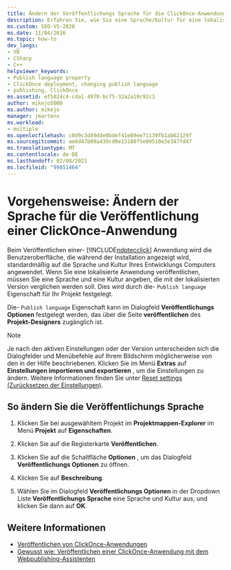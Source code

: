 ```yaml
---
title: Ändern der Veröffentlichungs Sprache für die ClickOnce-Anwendung
description: Erfahren Sie, wie Sie eine Sprache/Kultur für eine lokalisieren-Anwendung in ClickOnce angeben, anstatt die Sprache bzw. Kultur Ihres Entwicklungs Computers zu verwenden.
ms.custom: SEO-VS-2020
ms.date: 11/04/2016
ms.topic: how-to
dev_langs:
- VB
- CSharp
- C++
helpviewer_keywords:
- Publish language property
- ClickOnce deployment, changing publish language
- publishing, ClickOnce
ms.assetid: ef5024c4-cda1-4970-bc75-32a2a10c92c3
author: mikejo5000
ms.author: mikejo
manager: jmartens
ms.workload:
- multiple
ms.openlocfilehash: c0d9c3d49dde0bdef41e89ee71139fb1ab621297
ms.sourcegitcommit: ae6d47b09a439cd0e13180f5e89510e3e347fd47
ms.translationtype: MT
ms.contentlocale: de-DE
ms.lasthandoff: 02/08/2021
ms.locfileid: "99851464"
---
```

# <a name="how-to-change-the-publish-language-for-a-clickonce-application"></a>Vorgehensweise: Ändern der Sprache für die Veröffentlichung einer ClickOnce-Anwendung

Beim Veröffentlichen einer- [!INCLUDE[ndptecclick](../deployment/includes/ndptecclick_md.md)] Anwendung wird die Benutzeroberfläche, die während der Installation angezeigt wird, standardmäßig auf die Sprache und Kultur Ihres Entwicklungs Computers angewendet. Wenn Sie eine lokalisierte Anwendung veröffentlichen, müssen Sie eine Sprache und eine Kultur angeben, die mit der lokalisierten Version verglichen werden soll. Dies wird durch die- `Publish language` Eigenschaft für Ihr Projekt festgelegt.

Die- `Publish language` Eigenschaft kann im Dialogfeld **Veröffentlichungs Optionen** festgelegt werden, das über die Seite **veröffentlichen** des **Projekt-Designers** zugänglich ist.

> [!NOTE]
> Je nach den aktiven Einstellungen oder der Version unterscheiden sich die Dialogfelder und Menübefehle auf Ihrem Bildschirm möglicherweise von den in der Hilfe beschriebenen. Klicken Sie im Menü **Extras** auf **Einstellungen importieren und exportieren** , um die Einstellungen zu ändern. Weitere Informationen finden Sie unter [Reset settings (Zurücksetzen der Einstellungen)](../ide/environment-settings.md#reset-settings).

## <a name="to-change-the-publish-language"></a>So ändern Sie die Veröffentlichungs Sprache

1. Klicken Sie bei ausgewähltem Projekt im **Projektmappen-Explorer** im Menü **Projekt** auf **Eigenschaften**.

2. Klicken Sie auf die Registerkarte **Veröffentlichen**.

3. Klicken Sie auf die Schaltfläche **Optionen** , um das Dialogfeld **Veröffentlichungs Optionen** zu öffnen.

4. Klicken Sie auf **Beschreibung**.

5. Wählen Sie im Dialogfeld **Veröffentlichungs Optionen** in der Dropdown Liste **Veröffentlichungs Sprache** eine Sprache und Kultur aus, und klicken Sie dann auf **OK**.

## <a name="see-also"></a>Weitere Informationen

- [Veröffentlichen von ClickOnce-Anwendungen](../deployment/publishing-clickonce-applications.md)
- [Gewusst wie: Veröffentlichen einer ClickOnce-Anwendung mit dem Webpublishing-Assistenten](../deployment/how-to-publish-a-clickonce-application-using-the-publish-wizard.md)
